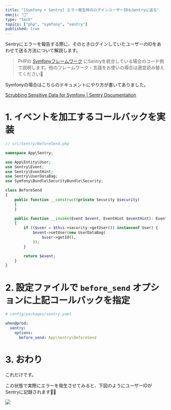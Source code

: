 ```yaml
---
title: "[Symfony + Sentry] エラー発生時のログインユーザーIDもSentryに送る"
emoji: "🎻"
type: "tech"
topics: ["php", "symfony", "sentry"]
published: true
---
```


Sentryにエラーを報告する際に、そのときログインしていたユーザーのIDをあわせて送る方法について解説します。

> PHPの [Symfonyフレームワーク](https://symfony.com/) にSentryを統合している場合のコード例で説明します。他のフレームワーク・言語をお使いの場合は適宜読み替えてください🙏

Symfonyの場合はこちらのドキュメントにやり方が書いてありました。

[Scrubbing Sensitive Data for Symfony | Sentry Documentation](https://docs.sentry.io/platforms/php/guides/symfony/data-management/sensitive-data/)

# 1. イベントを加工するコールバックを実装

```php
// src/Sentry/BeforeSend.php

namespace App\Sentry;

use App\Entity\User;
use Sentry\Event;
use Sentry\EventHint;
use Sentry\UserDataBag;
use Symfony\Bundle\SecurityBundle\Security;

class BeforeSend
{
    public function __construct(private Security $security)
    {
    }

    public function __invoke(Event $event, EventHint $eventHint): Event
    {
        if (($user = $this->security->getUser()) instanceof User) {
            $event->setUser(new UserDataBag(
                $user->getId(),
            ));
        }

        return $event;
    }
}
```

# 2. 設定ファイルで `before_send` オプションに上記コールバックを指定

```yaml
# config/packages/sentry.yaml

when@prod:
  sentry:
    options:
      before_send: App\Sentry\BeforeSend
```

# 3. おわり

これだけです。

この状態で実際にエラーを発生させてみると、下図のようにユーザーIDがSentryに記録されます🙆‍♂️

![](https://img.esa.io/uploads/production/attachments/15064/2023/05/23/77821/8d81e89a-3709-4d34-805d-3e1aeec8d2c3.png)
